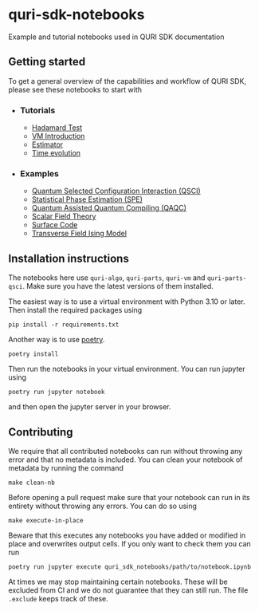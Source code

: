 # quri-sdk-notebooks
Example and tutorial notebooks used in QURI SDK documentation

## Getting started
To get a general overview of the capabilities and workflow of QURI SDK, please see these notebooks to start with

- ### **Tutorials**
    - [Hadamard Test](quri_sdk_notebooks/tutorials/0_general/hadamard_tutorial.ipynb)
    - [VM Introduction](quri_sdk_notebooks/tutorials/2_quri-vm/0_vm-introduction/0_vm-introduction.ipynb)
    - [Estimator](quri_sdk_notebooks/tutorials/1_quri-algo/0_basics/1_estimator/1_estimator.ipynb)
    - [Time evolution](quri_sdk_notebooks/tutorials/1_quri-algo/0_basics/0_time_evolution/0_time_evo.ipynb)

- ### **Examples**
    - [Quantum Selected Configuration Interaction (QSCI)](quri_sdk_notebooks/examples/0_quri-algo-vm/0_qsci/0_qsci.ipynb)
    - [Statistical Phase Estimation (SPE)](quri_sdk_notebooks/examples/0_quri-algo-vm/1_spe/1_spe.ipynb)
    - [Quantum Assisted Quantum Compiling (QAQC)](quri_sdk_notebooks/examples/0_quri-algo-vm/2_qaqc/2_qaqc.ipynb)
    - [Scalar Field Theory](quri_sdk_notebooks/examples/0_quri-algo-vm/3_scalar_field_theory/3_scalar_field_theory.ipynb)
    - [Surface Code](quri_sdk_notebooks/examples/0_quri-algo-vm/4_surface_code/4_surface_code.ipynb)
    - [Transverse Field Ising Model](quri_sdk_notebooks/examples/0_quri-algo-vm/5_transverse_field_ising_model/TFIM.ipynb)


## Installation instructions

The notebooks here use `quri-algo`, `quri-parts`, `quri-vm` and `quri-parts-qsci`. Make sure you have the latest versions of them installed.

The easiest way is to use a virtual environment with Python 3.10 or later. Then install the required packages using

```
pip install -r requirements.txt
```

Another way is to use [poetry](https://python-poetry.org/docs/#installing-with-pipx).

```
poetry install
```

Then run the notebooks in your virtual environment. You can run jupyter using

```
poetry run jupyter notebook
```

and then open the jupyter server in your browser.

## Contributing

We require that all contributed notebooks can run without throwing any error and that no metadata is included. You can clean your notebook of metadata by running the command

```
make clean-nb
```

Before opening a pull request make sure that your notebook can run in its entirety without throwing any errors. You can do so using

```
make execute-in-place
```

Beware that this executes any notebooks you have added or modified in place and overwrites output cells. If you only want to check them you can run

```
poetry run jupyter execute quri_sdk_notebooks/path/to/notebook.ipynb
```

At times we may stop maintaining certain notebooks. These will be excluded from CI and we do not guarantee that they can still run. The file `.exclude` keeps track of these.
